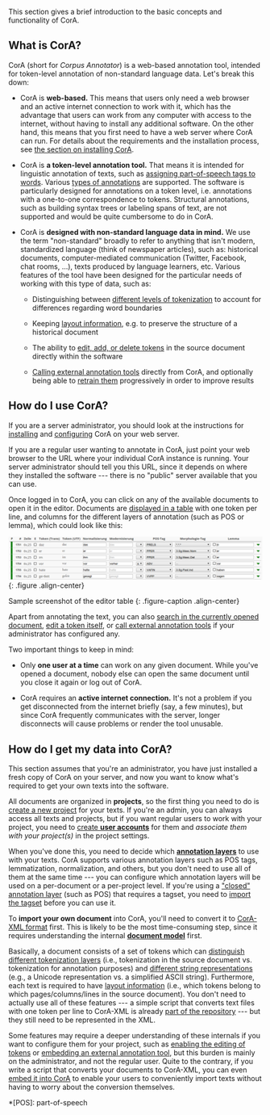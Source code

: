 This section gives a brief introduction to the basic concepts and functionality
of CorA.

## What is CorA?

CorA (short for *Corpus Annotator*) is a web-based annotation tool, intended for
token-level annotation of non-standard language data.  Let's break this down:

+ CorA is **web-based.** This means that users only need a web browser and an
  active internet connection to work with it, which has the advantage that
  users can work from any computer with access to the internet, without having
  to install any additional software.  On the other hand, this means that you
  first need to have a web server where CorA can run.  For details about the
  requirements and the installation process, see
  [the section on installing CorA](setup-install.md).

+ CorA is **a token-level annotation tool.** That means it is intended for
  linguistic annotation of texts, such as [assigning part-of-speech tags to
  words](https://en.wikipedia.org/wiki/Part-of-speech_tagging).  Various [types
  of annotations](layers.md#list-of-annotation-layers) are supported.
  The software is particularly designed for annotations on a token level,
  i.e. annotations with a one-to-one correspondence to tokens.  Structural
  annotations, such as building syntax trees or labeling spans of text, are not
  supported and would be quite cumbersome to do in CorA.

+ CorA is **designed with non-standard language data in mind.** We use the
  term "non-standard" broadly to refer to anything that isn't modern,
  standardized language (think of newspaper articles), such as: historical
  documents, computer-mediated communication (Twitter, Facebook, chat
  rooms, ...), texts produced by language learners, etc.  Various features of
  the tool have been designed for the particular needs of working with this
  type of data, such as:

    * Distinguishing between [different levels of
      tokenization](document-model.md#tokenization) to
      account for differences regarding word boundaries

    * Keeping [layout information](document-model.md#layout), e.g. to preserve
      the structure of a historical document

    * The ability to [edit, add, or delete tokens](doc-edit.md) in the source
      document directly within the software

    * [Calling external annotation tools](doc-taggers.md) directly from CorA,
      and optionally being able to
      [retrain them](doc-taggers.md#retraining-an-annotator) progressively in
      order to improve results

## How do I use CorA?

If you are a server administrator, you should look at the instructions for
[installing](setup-install.md) and [configuring](setup-config.md) CorA on your
web server.

If you are a regular user wanting to annotate in CorA, just point your web
browser to the URL where your individual CorA instance is running.  Your server
administrator should tell you this URL, since it depends on where they installed
the software --- there is no "public" server available that you can use.

Once logged in to CorA, you can click on any of the available documents to open
it in the editor.  Documents are
[displayed in a table](doc-annotate.md#the-editor-table) with one token per
line, and columns for the different layers of annotation (such as POS or
lemma), which could look like this:

![Sample screenshot of the editor table](img/screenshot-edittable.png)
{: .figure .align-center}

Sample screenshot of the editor table
{: .figure-caption .align-center}

Apart from annotating the text, you can also [search in the currently opened
document](doc-search.md), [edit a token itself](doc-edit.md), or [call
external annotation tools](doc-taggers.md) if your administrator
has configured any.

Two important things to keep in mind:

+ Only **one user at a time** can work on any given document.  While you've
  opened a document, nobody else can open the same document until you close it
  again or log out of CorA.

+ CorA requires an **active internet connection.** It's not a problem if you get
  disconnected from the internet briefly (say, a few minutes), but since CorA
  frequently communicates with the server, longer disconnects will cause
  problems or render the tool unusable.

## How do I get my data into CorA?

This section assumes that you're an administrator, you have just installed a
fresh copy of CorA on your server, and now you want to know what's required to
get your own texts into the software.

All documents are organized in **projects**, so the first thing you need to do
is [create a new project](admin-projects.md) for your texts.  If you're an
admin, you can always access all texts and projects, but if you want regular
users to work with your project, you need to [create **user
accounts**](admin-users.md) for them and *associate them with your project(s)*
in the project settings.

When you've done this, you need to decide which [**annotation
layers**](layers.md) to use with your texts.  CorA
supports various annotation layers such as POS tags, lemmatization,
normalization, and others, but you don't need to use all of them at the same
time --- you can configure which annotation layers will be used on a
per-document or a per-project level.  If you're using a ["closed" annotation
layer](layers.md#open-vs-closed-layers) (such as POS) that
requires a tagset, you need to [import the tagset](admin-tagsets.md) before you
can use it.

To **import your own document** into CorA, you'll need to convert it
to [CorA-XML format](coraxml.md) first.  This is likely to be the most
time-consuming step, since it requires understanding the internal [**document
model**](document-model.md) first.

Basically, a document consists of a set
of tokens which can [distinguish different tokenization
layers](document-model.md#tokenization) (i.e., tokenization in the source
document vs. tokenization for annotation purposes) and [different string
representations](document-model.md#token-representation) (e.g., a Unicode
representation vs. a simplified ASCII string).  Furthermore, each text is
required to have [layout information](document-model.md#layout) (i.e., which
tokens belong to which pages/columns/lines in the source document).  You don't
need to actually use all of these features --- a simple script that converts
text files with one token per line to CorA-XML is already [part of the
repository](admin-projects.md#import-simple) --- but they still need to be
represented in the XML.

Some features may require a deeper understanding of these internals if you want
to configure them for your project, such as [enabling the editing of
tokens](admin-projects.md#setting-a-token-editing-script) or [embedding an
external annotation tool](admin-taggers.md), but this burden is mainly on the
administrator, and not the regular user.  Quite to the contrary,
if you write a script that converts your documents to CorA-XML, you can even
[embed it into CorA](admin-projects.md#setting-an-import-script) to enable your
users to conveniently import texts without having to worry about the conversion
themselves.


*[POS]: part-of-speech
